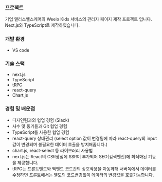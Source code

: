 ### 프로젝트
기업 앨리스헬스케어의 Weelo Kids 서비스의 관리자 페이지 제작 프로젝트 입니다. Next.js와 TypeScript로 제작하였습니다.

### 개발 환경
- VS code

### 기술 스택
- next.js
- TypeScript
- tRPC
- react-query
- Chart.js


### 경험 및 배운점

- 디자인팀과의 협업 경험 (Slack)
- 사수 및 동기들과 Git 협업 경험
- TypeScript를 사용한 협업 경험
- react-query 상태관리 (select option 값이 변경됨에 따라 react-query의 input 값이 변경되며 불필요한 데이터 호출을 방지해줍니다.)
- chart.js, react-select 등 라이브러리 사용법
- next.js는 React의 CSR장점에 SSR이 추가되어 SEO(검색엔진)에 최적화된 기능을 제공합니다.
- tRPC는 프론트엔드와 백엔드 코드간의 상호작용을 자동화해 서버쪽에서 데이터를 수정하면 프론트에서는 별도의 코드변경없이 데이터의 변경값을 호출가능합니다.
